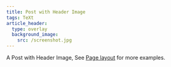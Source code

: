 ```yaml
---
title: Post with Header Image
tags: TeXt
article_header:
  type: overlay
  background_image:
    src: /screenshot.jpg
---
```


A Post with Header Image, See [Page layout](https://tianqi.name/jekyll-TeXt-theme/samples.html#page-layout) for more examples.

<!--more-->
